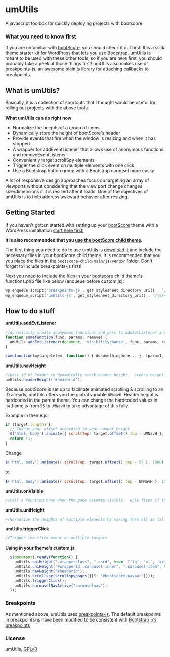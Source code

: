 # umUtils
A javascript toolbox for quickly deploying projects with bootscore


### What you need to know first
If you are unfamiliar with [bootScore](https://bootscore.me/), you should check it out first!  It is a slick theme starter kit for WordPress that lets you use [Bootstrap](https://getbootstrap.com/).  umUtils is meant to be used with these other tools, so if you are here first, you should probably take a peek at those things first!  umUtils also makes use of [breakpoints-js](https://github.com/thecreation/breakpoints-js), an awesome plain js library for attaching callbacks to breakpoints.

## What is umUtils?
Basically, it is a collection of shortcuts that I thought would be useful for rolling out projects with the above tools.

**What umUtils can do right now** 
* Normalize the heights of a group of items
* Dynamically store the height of bootScore's header
* Provide events that fire when the window is resizing and when it has stopped
* A wrapper for addEventListener that allows use of anonymous functions and removeEventListener
* Conveniently target scrollSpy elements
* Trigger the click event on multiple elements with one click
* Use a Bootstrap button group with a Bootstrap carousel more easily

A lot of responsive design approaches focus on targeting an array of viewports without considering that the view port change changes size/dimensions if it is resized after it loads.  One of the objectives of umUtils is to help address awkward behavior after resizing. 

## Getting Started
If you haven't gotten started with setting up your [bootScore](https://bootscore.me/) theme with a WordPress installation [start here first!](https://bootscore.me/documentation/installation/)

**It is also recommended that you [use the bootScore child theme](https://bootscore.me/documentation/using-the-child-themes/).**

The first thing you need to do to use umUtils is [download it](archive/refs/heads/main.zip) and include the necessary files in your bootScore child theme.  It is recommended that you you place the files in the `bootscore-child-main/js/vendor` folder.  Don't forget to include breakpoints-js first!

Next you need to include the files in your bootscore child theme's functions.php file like below (enqueue before custom.js):
```php
wp_enqueue_script('breakpoints-js', get_stylesheet_directory_uri() . '/js/vendor/umUtils/dep/breakpoints.min.js', array(), false, true);
wp_enqueue_script('umUtils-js', get_stylesheet_directory_uri() . '/js/vendor/umUtils/umUtils.min.js', array(), false, true);

```

## How to do stuff


**umUtils.addEvtListener**
```javascript
//dynamically create anonymous functions and pass to addEvtListener and optionally remove after event fires
function somefunction(func, params, remove) {
  umUtils.addEvtListener(document, 'visibilitychange', func, params, remove);
}

somefunction(mytargetelem, function() { dosomethinghere... }, [param1, param2], true);
```


**umUtils.navHeight**
```javascript
//pass id of header to dynamically track header height.  access height with global UMNavH
umUtils.headerHeight('#headerid'); 
```
Because bootScore is set up to facilitate animated scrolling & scrolling to an ID already, umUtils offers you the global variable `UMNavH`.  Header height is hardcoded in the parent theme.  You can change the hardcoded values in js/theme.js from `55` to `UMNavH` to take advantage of this fully.

Example in theme.js:
```javascript
if (target.length) {
  // Change your offset according to your navbar height
  $('html, body').animate({ scrollTop: target.offset().top - UMNavH }, 1000);
  return !1;
}
```
Change
```javascript 
$('html, body').animate({ scrollTop: target.offset().top - 55 }, 1000);
```
to
```javascript
$('html, body').animate({ scrollTop: target.offset().top - UMNavH }, 1000);
```


**umUtils.onVisible**
```javascript
//Call a function once when the page becomes visible.  Only fires if the page is hidden or in prerender.

```

**umUtils.uniHeight**
```javascript
//Normalize the heights of multiple elements by making them all as tall as the tallest element.

```

**umUtils.triggerClick**
```javascript
//Trigger the click event on multiple targets

```

**Using in your theme's custom.js**
```javascript
  $(document).ready(function() {
    umUtils.uniHeight(".wrapperclass", ".card", true, ['lg', 'xl', 'xxl']); 
    umUtils.uniHeight("#wrapperid .carousel-inner", ".carousel-item", true); 
    umUtils.navHeight("#headerid");
    umUtils.scrollspy(scrollspypages({[5: '#bootscore-navbar']}));
    umUtils.triggerClick();
    umUtils.carouselNavActive("carouselnav");
  });
```





### Breakpoints
As mentioned above, umUtils uses [breakpoints-js](https://github.com/thecreation/breakpoints-js).  The default breakpoints in breakpoints-js have been modified to be consistent with [Bootstrap 5's breakpoints](https://getbootstrap.com/docs/5.1/layout/breakpoints/)

### License
umUtils, [GPLv3](LICENSE)
